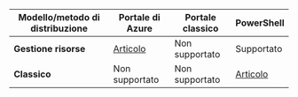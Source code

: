 | **Modello/metodo di distribuzione** | **Portale di Azure** | **Portale classico** | **PowerShell** |
| --- | --- | --- | --- |
| **Gestione risorse** |[Articolo](../articles/vpn-gateway/vpn-gateway-howto-multi-site-to-site-resource-manager-portal.md) |Non supportato |Supportato |
| **Classico** |Non supportato |Non supportato |[Articolo](../articles/vpn-gateway/vpn-gateway-multi-site.md) |


